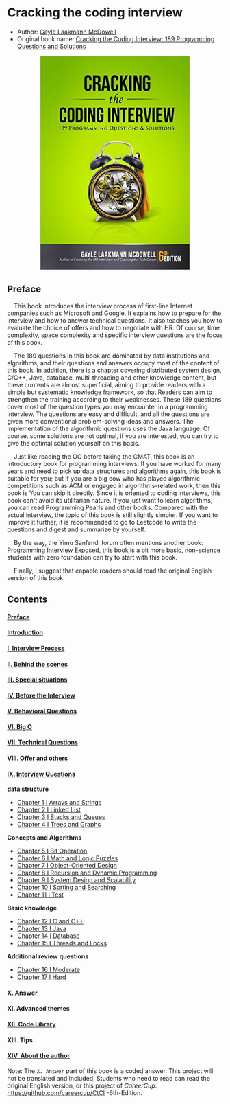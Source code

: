 # Cracking the coding interview

- Author: [Gayle Laakmann McDowell](http://www.gayle.com/contact/)</br>
- Original book name: [Cracking the Coding Interview: 189 Programming Questions and Solutions](https://www.amazon.com/Cracking-Coding-Interview-6th-Edition/dp/0984782850)
<!---
-Translator: [F8F-1BearCat](https://f8f-1bearcat.github.io/about/)
-->

<div align=center><img src="img/Cover.jpg"/></div>



## Preface

[comment]: <> (The translator likes to visit one-acre three-quarters forums when he is fishing, and he stumbled upon the book CtCI in the "Lifelong Learning" section. This book is hailed as a classic book on job interviews for code farmers in North America. , Because the book contains 189 coding questions, it is also called CC189, and the earlier version is CC150.)

&nbsp;&nbsp;&nbsp;&nbsp;This book introduces the interview process of first-line Internet companies such as Microsoft and Google. It explains how to prepare for the interview and how to answer technical questions. It also teaches you how to evaluate the choice of offers and how to negotiate with HR. Of course, time complexity, space complexity and specific interview questions are the focus of this book.

&nbsp;&nbsp;&nbsp;&nbsp;The 189 questions in this book are dominated by data institutions and algorithms, and their questions and answers occupy most of the content of this book. In addition, there is a chapter covering distributed system design, C/C++, Java, database, multi-threading and other knowledge content, but these contents are almost superficial, aiming to provide readers with a simple but systematic knowledge framework, so that Readers can aim to strengthen the training according to their weaknesses. These 189 questions cover most of the question types you may encounter in a programming interview. The questions are easy and difficult, and all the questions are given more conventional problem-solving ideas and answers. The implementation of the algorithmic questions uses the Java language. Of course, some solutions are not optimal, if you are interested, you can try to give the optimal solution yourself on this basis.

&nbsp;&nbsp;&nbsp;&nbsp;Just like reading the OG before taking the GMAT, this book is an introductory book for programming interviews. If you have worked for many years and need to pick up data structures and algorithms again, this book is suitable for you; but if you are a big cow who has played algorithmic competitions such as ACM or engaged in algorithms-related work, then this book is You can skip it directly. Since it is oriented to coding interviews, this book can't avoid its utilitarian nature. If you just want to learn algorithms, you can read Programming Pearls and other books. Compared with the actual interview, the topic of this book is still slightly simpler. If you want to improve it further, it is recommended to go to Leetcode to write the questions and digest and summarize by yourself.

&nbsp;&nbsp;&nbsp;&nbsp;By the way, the Yimu Sanfendi forum often mentions another book: [Programming Interview Exposed](https://www.amazon.com/Programming-Interviews-Exposed-Secrets-Landing/dp/1118261364/?&_encoding=UTF8&tag=1point3acres-20&linkCode=ur2&linkId=f4a9f284abef2e91bbc0bc39a9cc3967&camp=1789&creative=9325), this book is a bit more basic, non-science students with zero foundation can try to start with this book.

&nbsp;&nbsp;&nbsp;&nbsp;Finally, I suggest that capable readers should read the original English version of this book.

## Contents

#### [Preface](Foreword.md)
#### [Introduction](Introduction.md)
#### [I. Interview Process](I.The_Interview_Process.md)
#### [II. Behind the scenes](II.Behind_the_Scenes.md)
#### [III. Special situations](III.Special_Situations.md)
#### [IV. Before the Interview](IV.Before_the_Interview.md)
#### [V. Behavioral Questions](V.Behavioral_Questions.md)
#### [VI. Big O](VI.Big_O.md)
#### [VII. Technical Questions](VII.Technical_Questions.md)
#### [VIII. Offer and others](VIII.The_Offer_and_Beyond.md)
#### [IX. Interview Questions](IX.Interview_Questions.md)

**data structure**

- [Chapter 1 I Arrays and Strings](Chapter_1_Arrays_and_Strings.md)&nbsp;
- [Chapter 2 I Linked List](Chapter_2_Linked_Lists.md)&nbsp;
- [Chapter 3 I Stacks and Queues](Chapter_3_Stacks_and_Queues.md)&nbsp;
- [Chapter 4 I Trees and Graphs](Chapter_4_Trees_and_Graphs.md)&nbsp;

**Concepts and Algorithms**

- [Chapter 5 I Bit Operation](Chapter_5_Bit_Manipulation.md)&nbsp;
- [Chapter 6 I Math and Logic Puzzles](Chapter_6_Math_and_Logic_Puzzles.md)&nbsp;
- [Chapter 7 I Object-Oriented Design](Chapter_7_Object-Oriented_Design.md)&nbsp;
- [Chapter 8 I Recursion and Dynamic Programming](Chapter_8_Recursion_and_Dynamic_Programming.md)&nbsp;
- [Chapter 9 I System Design and Scalability](Chapter_9_System_Design_and_Scalability.md)&nbsp;
- [Chapter 10 I Sorting and Searching](Chapter_10_Sorting_and_Searching.md)&nbsp;
- [Chapter 11 I Test](Chapter_11_Testing.md)&nbsp;

**Basic knowledge**

- [Chapter 12 I C and C++](Chapter_12_C_and_C++.md)&nbsp;
- [Chapter 13 I Java](Chapter_13_Java.md)&nbsp;
- [Chapter 14 I Database](Chapter_14_Databases.md)&nbsp;
- [Chapter 15 I Threads and Locks](Chapter_15_Threads_and_Locks.md)&nbsp;

**Additional review questions**

- [Chapter 16 I Moderate](Chapter_16_Moderate.md)&nbsp;
- [Chapter 17 I Hard](Chapter_17_Hard.md)&nbsp;

#### [X. Answer](https://github.com/careercup/CtCI-6th-Edition)
#### XI. Advanced themes
#### [XII. Code Library](XII.Code_Library.md)
#### XIII. Tips
#### [XIV. About the author](XIV.About_the_Author.md)

Note: The `X. Answer` part of this book is a coded answer. This project will not be translated and included. Students who need to read can read the original English version, or this project of *CareerCup*: https://github.com/careercup/CtCI -6th-Edition.


<!---
## Legal Notices

> "The Copyright Law of the People's Republic of China"
> Section 4 Restrictions on Rights
> Article 22 　 In the following circumstances, a work may be used without the permission of the copyright owner and no remuneration shall be paid to him, but the name of the author and the name of the work shall be specified, and other rights enjoyed by the copyright owner under this law shall not be infringed:
> (6) For school classroom teaching or scientific research, translating or copying a small amount of published works for use by teaching or research personnel, but not for publication;

This project is established for personal interest and learning purposes, and is for communication and study purposes only. Public dissemination or commercial use is strictly prohibited. Those who are able to read English books, please purchase the original support.

**APPEND**: As reminded by v2ex netizens, the official Chinese version of this book has been published, the Chinese name is the programmer interview golden classic (the translator can't help but complain about this translation), the sixth edition is issued in September 19, no wonder The translator was not found at the time. Therefore, the translator here recommends that you buy books through official channels if necessary. This project can be used for translation comparison and communication. Thank you for your support.

## LICENSE

The documents in this project are licensed under the CC BY-NC-SA 4.0 license agreement, which encourages you to share these documents.

For details, see: [Signature-Non-commercial use-Share in the same way 4.0 International (CC BY-NC-SA 4.0)](https://creativecommons.org/licenses/by-nc-sa/4.0/deed.zh)
-->